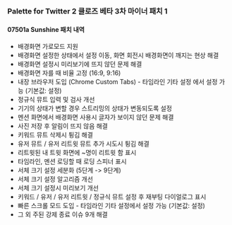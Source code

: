 ### Palette for Twitter 2 클로즈 베타 3차 마이너 패치 1

#### 07501a Sunshine 패치 내역

* 배경화면 가로모드 지원
* 배경화면 설정한 상태에서 설정 이동, 화면 회전시 배경화면이 깨지는 현상 해결
* 배경화면 설정시 미리보기에 뜨지 않던 문제 해결
* 배경화면 자를 때 비율 고정 (16:9, 9:16)
* 내장 브라우저 도입 (Chrome Custom Tabs) - 타임라인 기타 설정 에서 설정 가능 (기본값: 설정)
* 정규식 뮤트 입력 및 검사 개선
* 기기의 상태가 변할 경우 스트리밍의 상태가 변동되도록 설정
* 멘션 화면에서 배경화면 사용시 글자가 보이지 않던 문제 해결
* 사진 저장 후 알림이 뜨지 않음 해결
* 키워드 뮤트 삭제시 튕김 해결
* 유저 뮤트 / 유저 리트윗 뮤트 추가 시도시 튕김 해결
* 리트윗된 내 트윗 화면에 ~명이 리트윗 함 표시
* 타임라인, 멘션 로딩할 때 로딩 스피너 표시
* 서체 크기 설정 세분화 (5단계 -> 9단계)
* 서체 크기 설정 알고리즘 개선
* 서체 크기 설정시 미리보기 개선
* 키워드 / 유저 / 유저 리트윗 / 정규식 뮤트 설정 후 재부팅 다이얼로그 표시
* 빠른 스크롤 모드 도입 - 타임라인 기타 설정에서 설정 가능 (기본값: 설정)
* 그 외 주된 강제 종료 이슈 9개 해결
